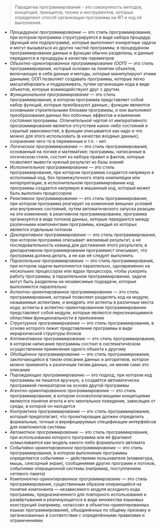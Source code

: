 > Парадигма программирования - это совокупность методов, концепций, принципов, техник и инструментов, которые определяют способ организации программы на ЯП и ход её выполнения.
- *Процедурное программирование* —
это стиль программирования, при котором программа структурируется в 
виде набора процедур (функций или подпрограмм), которые выполняют 
конкретные задачи и могут вызываться из других частей программы; в 
процедурном программировании данные и функции обычно разделены, и данные
 передаются в процедуры в качестве параметров
- *Объектно-ориентированное программирование (ООП)* —
 это стиль программирования, который основан на понятии объектов, 
включающих в себя данные и методы, которые манипулируют этими данными; 
ООП позволяет создавать программы, которые легко масштабировать и 
поддерживать, путем организации кода в виде объектов, которые 
взаимодействуют друг с другом.
- *Функциональное программирование* —
 это стиль программирования, в котором программа представляет собой 
набор функций, которые преобразуют данные.; функции являются основными 
строительными блоками программы, и они выполняют преобразования данных 
без побочных эффектов и изменения состояния программы. 
*Отличительной чертой* от *императивного программирования* является отсутствие каких-либо состояний и скрытый зависимостей, в функции описывается как надо и что можно для этого использовать (в качестве входных данных), сохранения чего-то в переменные и т.п. - нет.
- *Логическое программирование* —
 это стиль программирования, основанный на логике и математике; 
программы, написанные в логическом стиле, состоят из набора правил и 
фактов, которые позволяют вывести нужный результат из базы знаний
- *Исполнительное программирование* —
 это стиль программирования, при котором программа создается напрямую в 
исполнимый код, без промежуточного этапа компиляции или интерпретации; в
 исполнительном программировании код программы создается напрямую в 
машинный код, который может быть выполнен процессором
- *Реактивное программирование* —
 это стиль программирования, при котором программа реагирует на 
изменения внешних условий или внутренних состояний, путем 
автоматического запуска реакции на эти изменения; в реактивном 
программировании, программа организуется в виде потоков данных, которые 
передаются между различными компонентами программы, каждый из которых 
является отдельным потоком
- *Декларативное программирование* —
 это стиль программирования, при котором программа описывает желаемый 
результат, а не последовательность команд для достижения этого 
результата; в декларативном программировании программист описывает, что 
программа должна делать, а не как её следует выполнить
- *Параллельное программирование* —
 это стиль программирования, при котором задачи выполняются параллельно,
 одновременно на нескольких процессорах или ядрах процессора, чтобы 
ускорить работу программы; в параллельном программировании, задачи могут
 быть разделены на независимые подзадачи, которые выполняются 
параллельно
- *Аспектно-ориентированное программирование* —
 это стиль программирования, который позволяет разделять код на модули, 
называемые аспектами, и внедрять эти аспекты в различные места кода; 
аспекты в аспектно-ориентированном программировании представляют собой 
модули, которые являются пересекающимися областями функциональности в 
приложении
- *Структурное программирование* — это стиль программирования, в основе которого лежит представление программы в виде иерархической структуры блоков
- *Аппликативное программирование* —
 это стиль программирования, в котором написание программы состоит в 
систематическом осуществлении применения одного объекта к другому
- *Обобщённое программирование* —
 это стиль программирования, заключающийся в таком описании данных и 
алгоритмов, которое можно применять к различным типам данных, не меняя 
само это описание
- *Порождающее программирование* —
 это подход, при котором код программы не пишется вручную, а создаётся 
автоматически программой-генератором на основе другой программы
- *Агентно-ориентированное программирование* —
 это стиль программирования, в котором основополагающими концепциями 
являются понятия агента и его ментальное поведение, зависящее от среды, в
 которой он находится
- *Контрактное программирование* —
 это стиль программирования, который предполагает, что проектировщик 
должен определить формальные, точные и верифицируемые спецификации 
интерфейсов для компонентов системы
- *Автоматное программирование* —
 это стиль программирования, при использовании которого программа или её
 фрагмент осмысливается как модель какого-либо формального автомата
- *Событийно-ориентированное программирование* —
 это стиль программирования, в котором выполнение программы определяется
 событиями — действиями пользователя (клавиатура, мышь, сенсорный 
экран), сообщениями других программ и потоков, событиями операционной 
системы (например, поступлением сетевого пакета)
- *Компонентно-ориентированное программирование* —
 это стиль программирования, существенным образом опирающийся на понятие
 компонента — независимого модуля исходного кода программы, 
предназначенного для повторного использования и развёртывания и 
реализующегося в виде множества языковых конструкций (например, 
«классов» в объектно-ориентированных языках программирования), 
объединённых по общему признаку и организованных в соответствии с 
определёнными правилами и ограничениями